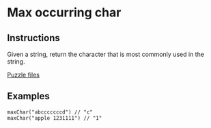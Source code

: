 # Max occurring char

## Instructions

Given a string, return the character that is most commonly used in the string.

[Puzzle files](.)

## Examples

```
maxChar("abcccccccd") // "c"
maxChar("apple 1231111") // "1"
```

